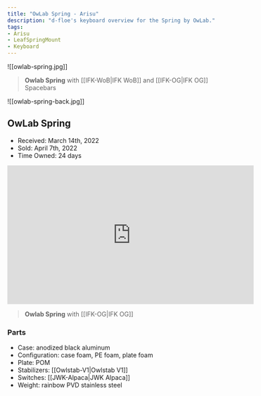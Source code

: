 ```yaml
---
title: "OwLab Spring - Arisu"
description: "d-floe's keyboard overview for the Spring by OwLab."
tags:
- Arisu
- LeafSpringMount
- Keyboard
---
```


![[owlab-spring.jpg]]

> **Owlab Spring** with [[IFK-WoB|IFK WoB]] and [[IFK-OG|IFK OG]] Spacebars

![[owlab-spring-back.jpg]]

## OwLab Spring

- Received: March 14th, 2022
- Sold: April 7th, 2022
- Time Owned: 24 days

<iframe width="560" height="315" src="https://www.youtube-nocookie.com/embed/dWD7wIXKdlM" title="YouTube video player" frameborder="0" allow="accelerometer; autoplay; clipboard-write; encrypted-media; gyroscope; picture-in-picture; web-share" allowfullscreen></iframe>

> **Owlab Spring** with [[IFK-OG|IFK OG]]

### Parts

- Case: anodized black aluminum
- Configuration: case foam, PE foam, plate foam
- Plate: POM
- Stabilizers: [[Owlstab-V1|Owlstab V1]]
- Switches: [[JWK-Alpaca|JWK Alpaca]]
- Weight: rainbow PVD stainless steel
